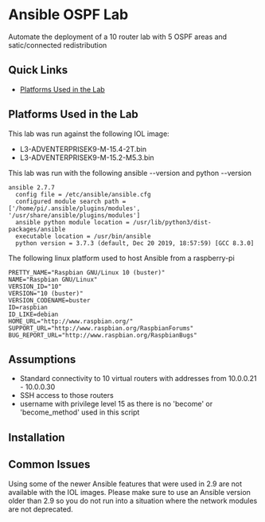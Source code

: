 Ansible OSPF Lab
=======

Automate the deployment of a 10 router lab with 5 OSPF areas and satic/connected redistribution

## Quick Links

- [Platforms Used in the Lab](https://github.com/ospfpacket/ansible-ospf-lab#platforms-used-in-the-lab)

## Platforms Used in the Lab

This lab was run against the following IOL image:
- L3-ADVENTERPRISEK9-M-15.4-2T.bin
- L3-ADVENTERPRISEK9-M-15.2-M5.3.bin

This lab was run with the following ansible --version and python --version

```
ansible 2.7.7
  config file = /etc/ansible/ansible.cfg
  configured module search path = ['/home/pi/.ansible/plugins/modules', '/usr/share/ansible/plugins/modules']
  ansible python module location = /usr/lib/python3/dist-packages/ansible
  executable location = /usr/bin/ansible
  python version = 3.7.3 (default, Dec 20 2019, 18:57:59) [GCC 8.3.0]
```

The following linux platform used to host Ansible from a raspberry-pi

```
PRETTY_NAME="Raspbian GNU/Linux 10 (buster)"
NAME="Raspbian GNU/Linux"
VERSION_ID="10"
VERSION="10 (buster)"
VERSION_CODENAME=buster
ID=raspbian
ID_LIKE=debian
HOME_URL="http://www.raspbian.org/"
SUPPORT_URL="http://www.raspbian.org/RaspbianForums"
BUG_REPORT_URL="http://www.raspbian.org/RaspbianBugs"
```

## Assumptions

- Standard connectivity to 10 virtual routers with addresses from 10.0.0.21 - 10.0.0.30
- SSH access to those routers
- username with privilege level 15 as there is no 'become' or 'become_method' used in this script

## Installation

## Common Issues

Using some of the newer Ansible features that were used in 2.9 are not available with the IOL images. Please make sure to use an Ansible version older than 2.9 so you do not run into a situation where the network modules are not deprecated.
